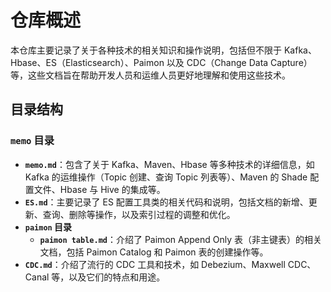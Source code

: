 # 仓库概述

本仓库主要记录了关于各种技术的相关知识和操作说明，包括但不限于 Kafka、Hbase、ES（Elasticsearch）、Paimon 以及 CDC（Change Data Capture）等，这些文档旨在帮助开发人员和运维人员更好地理解和使用这些技术。

## 目录结构

### `memo` 目录
- **`memo.md`**：包含了关于 Kafka、Maven、Hbase 等多种技术的详细信息，如 Kafka 的运维操作（Topic 创建、查询 Topic 列表等）、Maven 的 Shade 配置文件、Hbase 与 Hive 的集成等。
- **`ES.md`**：主要记录了 ES 配置工具类的相关代码和说明，包括文档的新增、更新、查询、删除等操作，以及索引过程的调整和优化。
- **`paimon` 目录**
  - **`paimon table.md`**：介绍了 Paimon Append Only 表（非主键表）的相关文档，包括 Paimon Catalog 和 Paimon 表的创建操作等。
- **`CDC.md`**：介绍了流行的 CDC 工具和技术，如 Debezium、Maxwell CDC、Canal 等，以及它们的特点和用途。
